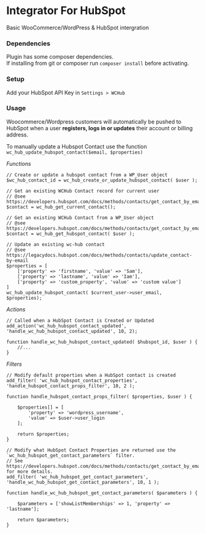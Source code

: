 # Integrator For HubSpot

Basic WooCommerce/WordPress & HubSpot intergration

### Dependencies

Plugin has some composer dependencies.  
If installing from git or composer run `composer install` before activating.

### Setup

Add your HubSpot API Key in `Settings > WCHub` 

### Usage

Woocommerce/Wordpress customers will automatically be pushed to HubSpot when a user **registers, logs in or updates** their account or billing address.

To manually update a Hubspot Contact use the function `wc_hub_update_hubspot_contact($email, $properties)`

*Functions*

```
// Create or update a hubspot contact from a WP_User object
$wc_hub_contact_id = wc_hub_create_or_update_hubspot_contact( $user );

// Get an existing WCHub Contact record for current user
// @see https://developers.hubspot.com/docs/methods/contacts/get_contact_by_email
$contact = wc_hub_get_current_contact();

// Get an existing WCHub Contact from a WP_User object
// @see https://developers.hubspot.com/docs/methods/contacts/get_contact_by_email
$contact = wc_hub_get_hubspot_contact( $user );

// Update an existing wc-hub contact
// @see https://legacydocs.hubspot.com/docs/methods/contacts/update_contact-by-email 
$properties = [
    ['property' => 'firstname', 'value' => 'Sam'], 
    ['property' => 'lastname', 'value' => 'Iam'],
    ['property' => 'custom_property', 'value' => 'custom value']
]
wc_hub_update_hubspot_contact( $current_user->user_email, $properties);
```

*Actions*

```
// Called when a HubSpot Contact is Created or Updated
add_action('wc_hub_hubspot_contact_updated', 'handle_wc_hub_hubspot_contact_updated', 10, 2);

function handle_wc_hub_hubspot_contact_updated( $hubspot_id, $user ) { 
    //... 
}
```

*Filters*

```
// Modify default properties when a HubSpot contact is created
add_filter( 'wc_hub_hubspot_contact_properties', 'handle_hubspot_contact_props_filter', 10, 2 );

function handle_hubspot_contact_props_filter( $properties, $user ) {

    $properties[] = [
        'property' => 'wordpress_username',
        'value' => $user->user_login
    ];

    return $properties;
}

```

```
// Modify what HubSpot Contact Properties are returned use the `wc_hub_hubspot_get_contact_parameters` filter.
// See https://developers.hubspot.com/docs/methods/contacts/get_contact_by_email  for more details.
add_filter( 'wc_hub_hubspot_get_contact_parameters', 'handle_wc_hub_hubspot_get_contact_parameters', 10, 1 );

function handle_wc_hub_hubspot_get_contact_parameters( $parameters ) {

    $parameters = ['showListMemberships' => 1, 'property' => 'lastname'];

    return $parameters;
}
```
